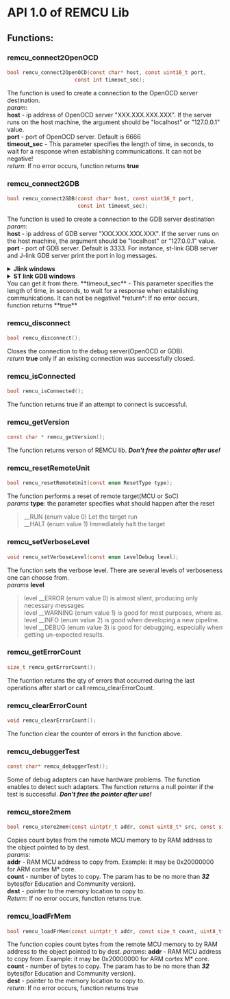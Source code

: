 # API 1.0 of REMCU Lib

## Functions:

### remcu_connect2OpenOCD
```C
bool remcu_connect2OpenOCD(const char* host, const uint16_t port,
                      const int timeout_sec);
```  
The function is used to create a connection to the OpenOCD server destination.  
*param*:  
**host** - ip address of OpenOCD server "XXX.XXX.XXX.XXX". If the server runs on the host machine, the argument should be "localhost" or "127.0.0.1" value.  
**port** - port of OpenOCD server. Default is 6666  
**timeout_sec** - This parameter specifies the length of time, in seconds,
 to wait for a response when establishing communications. It can not be negative!  
*return*: If no error occurs, function returns **true**


### remcu_connect2GDB
```C
bool remcu_connect2GDB(const char* host, const uint16_t port,
                       const int timeout_sec);
```  
The function is used to create a connection to the GDB server destination  
*param*:  
**host** - ip address of GDB server "XXX.XXX.XXX.XXX". If the server runs on the host machine, the argument should be "localhost" or "127.0.0.1" value.  
**port** - port of GDB server. Default is 3333.  For instance, st-link GDB server and J-link GDB server print the port in log messages.  
<details>
  <summary><b> Jlink windows </b></summary>
  
![jlink](img/jlink.png)
![jlink2](img/jlink2.png)
</details>  
<details>
  <summary><b> ST link GDB windows </b></summary>
  
![stlink](img/run-stling-gdb.png)
</details>
 You can get it from there.  
**timeout_sec** - This parameter specifies the length of time, in seconds,
 to wait for a response when establishing communications. It can not be negative!  
*return*: If no error occurs, function returns **true**

### remcu_disconnect
```C
bool remcu_disconnect();
```  
Closes the connection to the debug server(OpenOCD or GDB).  
*return* **true** only if an existing connection was successfully closed.

### remcu_isConnected
```C
bool remcu_isConnected();
```  
The function returns true if an attempt to connect is successful.

### remcu_getVersion
```C
const char * remcu_getVersion();
```  
The function returns verson of REMCU lib. ***Don't free the pointer after use!***

### remcu_resetRemoteUnit
```C
bool remcu_resetRemoteUnit(const enum ResetType type);
```  
The function performs a reset of remote target(MCU or SoC)  
*params* **type**: the parameter specifies what should happen after the reset
> __RUN (enum value 0) Let the target run  
  __HALT (enum value 1) Immediately halt the target

### remcu_setVerboseLevel
```C
void remcu_setVerboseLevel(const enum LevelDebug level);
```  
The function sets the verbose level. There are several levels of verboseness one can choose from.  
*params* **level**
> level __ERROR (enum value 0) is almost silent, producing only necessary messages  
level __WARNING (enum value 1) is good for most purposes, where as.  
level __INFO (enum value 2) is good when developing a new pipeline.  
level __DEBUG (enum value 3) is good for debugging, especially when getting un-expected results.

### remcu_getErrorCount
```C
size_t remcu_getErrorCount();
```  
The fucntion returns the qty of errors that occurred during the last operations after start or call remcu_clearErrorCount.

### remcu_clearErrorCount
```C
void remcu_clearErrorCount();
```  
The function clear the counter of errors in the function above.

### remcu_debuggerTest
```C
const char* remcu_debuggerTest();
```  
Some of debug adapters can have hardware problems. The function enables to detect such adapters. The function returns a null pointer if the test is successful. ***Don't free the pointer after use!***


### remcu_store2mem
```C
bool remcu_store2mem(const uintptr_t addr, const uint8_t* src, const size_t count);
```  
Copies count bytes from the remote MCU memory to by RAM address to the object pointed to by dest.  
*params*:  
 **addr** - RAM MCU address to copy from. Example: it may be 0x20000000 for ARM cortex M* core.  
 **count** - number of bytes to copy. The param has to be no more than ***32*** bytes(for Education and Community version).   
 **dest** - pointer to the memory location to copy to.  
 *Return*: If no error occurs, function returns true.


### remcu_loadFrMem
```C
bool remcu_loadFrMem(const uintptr_t addr, const size_t count, uint8_t* dest);
```  
The function copies count bytes from the remote MCU memory to by RAM address to the object pointed to by dest.
*params*: 
**addr** - RAM MCU address to copy from. Example: it may be 0x20000000 for ARM cortex M* core.  
**count** - number of bytes to copy. The param has to be no more than ***32*** bytes(for Education and Community version).  
**dest** - pointer to the memory location to copy to.  
*return*: If no error occurs, function returns true

